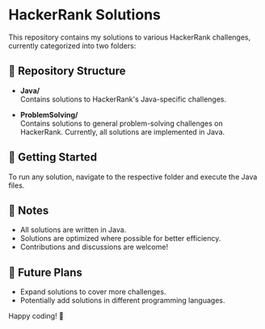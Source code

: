 # HackerRank Solutions 

This repository contains my solutions to various HackerRank challenges, currently categorized into two folders:

## 📂 Repository Structure

- **Java/**  
  Contains solutions to HackerRank's Java-specific challenges.

- **ProblemSolving/**  
  Contains solutions to general problem-solving challenges on HackerRank. Currently, all solutions are implemented in Java.

## 🚀 Getting Started
To run any solution, navigate to the respective folder and execute the Java files.

## 📌 Notes
- All solutions are written in Java.
- Solutions are optimized where possible for better efficiency.
- Contributions and discussions are welcome!

## 🎯 Future Plans
- Expand solutions to cover more challenges.
- Potentially add solutions in different programming languages.

Happy coding! 🚀
